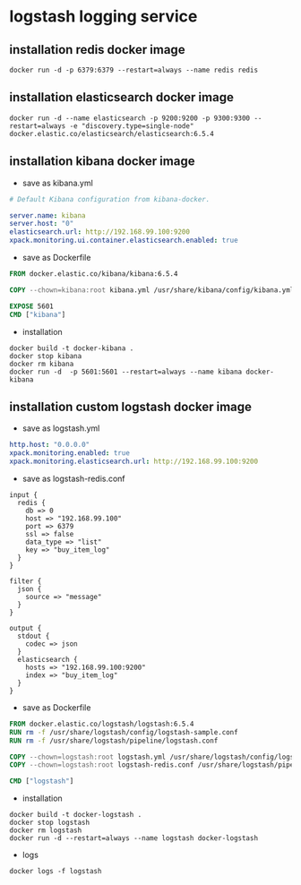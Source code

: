 # logstash logging service

## installation redis docker image
```
docker run -d -p 6379:6379 --restart=always --name redis redis
```

## installation elasticsearch docker image
```
docker run -d --name elasticsearch -p 9200:9200 -p 9300:9300 --restart=always -e "discovery.type=single-node" docker.elastic.co/elasticsearch/elasticsearch:6.5.4
```

## installation kibana docker image

- save as kibana.yml
```yaml
# Default Kibana configuration from kibana-docker.

server.name: kibana
server.host: "0"
elasticsearch.url: http://192.168.99.100:9200
xpack.monitoring.ui.container.elasticsearch.enabled: true
```

- save as Dockerfile
```dockerfile
FROM docker.elastic.co/kibana/kibana:6.5.4

COPY --chown=kibana:root kibana.yml /usr/share/kibana/config/kibana.yml

EXPOSE 5601
CMD ["kibana"]
```

- installation
```
docker build -t docker-kibana .
docker stop kibana
docker rm kibana
docker run -d  -p 5601:5601 --restart=always --name kibana docker-kibana
```


## installation custom logstash docker image

- save as logstash.yml
```yaml
http.host: "0.0.0.0"
xpack.monitoring.enabled: true
xpack.monitoring.elasticsearch.url: http://192.168.99.100:9200
```

- save as logstash-redis.conf
```
input {
  redis {
    db => 0
    host => "192.168.99.100"
    port => 6379
    ssl => false
    data_type => "list"
    key => "buy_item_log"
  }
}

filter {
  json {
    source => "message"
  }
}

output {
  stdout {
    codec => json
  }
  elasticsearch {
    hosts => "192.168.99.100:9200"
    index => "buy_item_log"
  }
}
```

- save as Dockerfile
```dockerfile
FROM docker.elastic.co/logstash/logstash:6.5.4
RUN rm -f /usr/share/logstash/config/logstash-sample.conf
RUN rm -f /usr/share/logstash/pipeline/logstash.conf

COPY --chown=logstash:root logstash.yml /usr/share/logstash/config/logstash.yml
COPY --chown=logstash:root logstash-redis.conf /usr/share/logstash/pipeline/logstash-redis.conf

CMD ["logstash"]
```

- installation
```
docker build -t docker-logstash .
docker stop logstash
docker rm logstash
docker run -d --restart=always --name logstash docker-logstash
```

- logs
```
docker logs -f logstash
```
